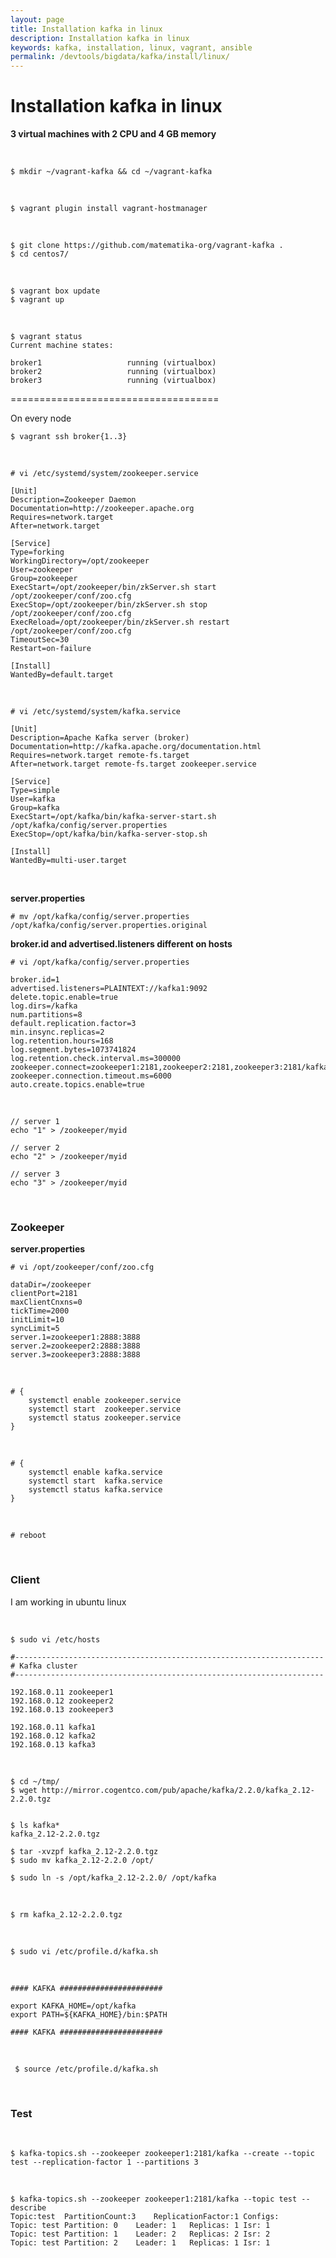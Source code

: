 ```yaml
---
layout: page
title: Installation kafka in linux
description: Installation kafka in linux
keywords: kafka, installation, linux, vagrant, ansible
permalink: /devtools/bigdata/kafka/install/linux/
---
```



# Installation kafka in linux

**3 virtual machines with 2 CPU and 4 GB memory**

<br/>

    $ mkdir ~/vagrant-kafka && cd ~/vagrant-kafka

<br/>

    $ vagrant plugin install vagrant-hostmanager

<br/>

    $ git clone https://github.com/matematika-org/vagrant-kafka .
    $ cd centos7/

<br/>

    $ vagrant box update
    $ vagrant up

<br/>

    $ vagrant status
    Current machine states:

    broker1                   running (virtualbox)
    broker2                   running (virtualbox)
    broker3                   running (virtualbox)



====================================

On every node

    $ vagrant ssh broker{1..3}

<br/>

    # vi /etc/systemd/system/zookeeper.service


```
[Unit]
Description=Zookeeper Daemon
Documentation=http://zookeeper.apache.org
Requires=network.target
After=network.target

[Service]    
Type=forking
WorkingDirectory=/opt/zookeeper
User=zookeeper
Group=zookeeper
ExecStart=/opt/zookeeper/bin/zkServer.sh start /opt/zookeeper/conf/zoo.cfg
ExecStop=/opt/zookeeper/bin/zkServer.sh stop /opt/zookeeper/conf/zoo.cfg
ExecReload=/opt/zookeeper/bin/zkServer.sh restart /opt/zookeeper/conf/zoo.cfg
TimeoutSec=30
Restart=on-failure

[Install]
WantedBy=default.target
```


<br/>

    # vi /etc/systemd/system/kafka.service


```
[Unit]
Description=Apache Kafka server (broker)
Documentation=http://kafka.apache.org/documentation.html
Requires=network.target remote-fs.target
After=network.target remote-fs.target zookeeper.service

[Service]
Type=simple
User=kafka
Group=kafka
ExecStart=/opt/kafka/bin/kafka-server-start.sh /opt/kafka/config/server.properties
ExecStop=/opt/kafka/bin/kafka-server-stop.sh

[Install]
WantedBy=multi-user.target
```

<br/>

**server.properties**

    # mv /opt/kafka/config/server.properties /opt/kafka/config/server.properties.original

**broker.id and advertised.listeners different on hosts**

    # vi /opt/kafka/config/server.properties

```
broker.id=1
advertised.listeners=PLAINTEXT://kafka1:9092
delete.topic.enable=true
log.dirs=/kafka
num.partitions=8
default.replication.factor=3
min.insync.replicas=2
log.retention.hours=168
log.segment.bytes=1073741824
log.retention.check.interval.ms=300000
zookeeper.connect=zookeeper1:2181,zookeeper2:2181,zookeeper3:2181/kafka
zookeeper.connection.timeout.ms=6000
auto.create.topics.enable=true

```


<br/>

    // server 1
    echo "1" > /zookeeper/myid

    // server 2
    echo "2" > /zookeeper/myid

    // server 3
    echo "3" > /zookeeper/myid

<br/>

### Zookeeper

**server.properties**

    # vi /opt/zookeeper/conf/zoo.cfg

```
dataDir=/zookeeper
clientPort=2181
maxClientCnxns=0
tickTime=2000
initLimit=10
syncLimit=5
server.1=zookeeper1:2888:3888
server.2=zookeeper2:2888:3888
server.3=zookeeper3:2888:3888

```

<br/>

    # {
        systemctl enable zookeeper.service
        systemctl start  zookeeper.service
        systemctl status zookeeper.service
    }

<br/>

    # {
        systemctl enable kafka.service
        systemctl start  kafka.service
        systemctl status kafka.service
    }

<br/>

    # reboot

<br/>

### Client

I am working in ubuntu linux

<br/>

    $ sudo vi /etc/hosts

```
#---------------------------------------------------------------------
# Kafka cluster
#---------------------------------------------------------------------

192.168.0.11 zookeeper1
192.168.0.12 zookeeper2
192.168.0.13 zookeeper3

192.168.0.11 kafka1
192.168.0.12 kafka2
192.168.0.13 kafka3
```

<br/>

    $ cd ~/tmp/
    $ wget http://mirror.cogentco.com/pub/apache/kafka/2.2.0/kafka_2.12-2.2.0.tgz


    $ ls kafka*
    kafka_2.12-2.2.0.tgz

    $ tar -xvzpf kafka_2.12-2.2.0.tgz
    $ sudo mv kafka_2.12-2.2.0 /opt/

    $ sudo ln -s /opt/kafka_2.12-2.2.0/ /opt/kafka


<br/>

    $ rm kafka_2.12-2.2.0.tgz 

<br/>

    $ sudo vi /etc/profile.d/kafka.sh


<br/>

```
#### KAFKA #######################

export KAFKA_HOME=/opt/kafka
export PATH=${KAFKA_HOME}/bin:$PATH

#### KAFKA #######################
```

<br/>

     $ source /etc/profile.d/kafka.sh

<br/>

### Test

 <br/>

    $ kafka-topics.sh --zookeeper zookeeper1:2181/kafka --create --topic test --replication-factor 1 --partitions 3

 <br/>
    
    $ kafka-topics.sh --zookeeper zookeeper1:2181/kafka --topic test --describe
    Topic:test	PartitionCount:3	ReplicationFactor:1	Configs:
	Topic: test	Partition: 0	Leader: 1	Replicas: 1	Isr: 1
	Topic: test	Partition: 1	Leader: 2	Replicas: 2	Isr: 2
	Topic: test	Partition: 2	Leader: 1	Replicas: 1	Isr: 1

